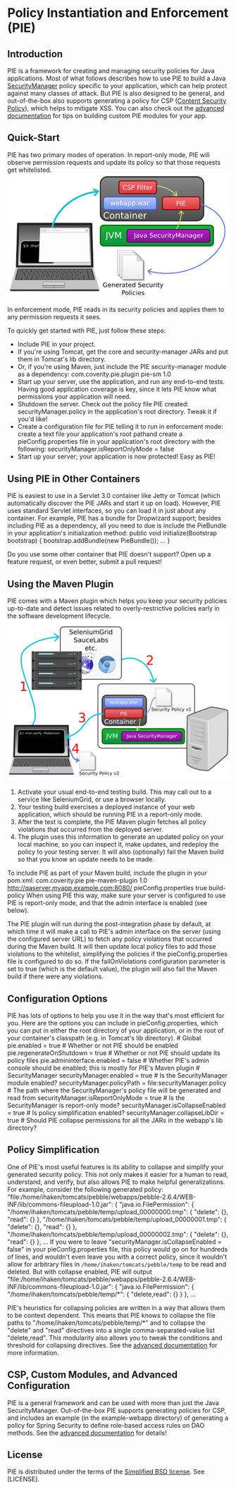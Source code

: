 Policy Instantiation and Enforcement (PIE)
==========================================

Introduction
------------

PIE is a framework for creating and managing security policies for Java applications. Most of what follows describes how to use PIE to build a Java [SecurityManager](http://docs.oracle.com/javase/7/docs/api/java/lang/SecurityManager.html) policy specific to your application, which can help protect against many classes of attack. But PIE is also designed to be general, and out-of-the-box also supports generating a policy for CSP ([Content Security Policy](http://www.w3.org/TR/CSP/)), which helps to mitigate XSS. You can also check out the [advanced documentation](docs/ADVANCED.md) for tips on building custom PIE modules for your app.

Quick-Start
-----------

PIE has two primary modes of operation. In report-only mode, PIE will observe permission requests and update its policy so that those requests get whitelisted.
![PIE Diagram](docs/pie-diagram.png)

In enforcement mode, PIE reads in its security policies and applies them to any permission requests it sees.

To quickly get started with PIE, just follow these steps:
* Include PIE in your project.
 * If you're using Tomcat, get the core and security-manager JARs and put them in Tomcat's lib directory.
 * Or, if you're using Maven, just include the PIE security-manager module as a dependency:
    <dependency>
        <groupId>com.coverity.pie.plugin</groupId>
        <artifactId>pie-sm</artifactId>
        <version>1.0</version>
    </dependency>
* Start up your server, use the application, and run any end-to-end tests. Having good application coverage is key, since it lets PIE know what permissions your application will need.
* Shutdown the server. Check out the policy file PIE created: securityManager.policy in the application's root directory. Tweak it if you'd like!
* Create a configuration file for PIE telling it to run in enforcement mode: create a text file your application's root pathand create a pieConfig.properties file in your application's root directory with the following:
    securityManager.isReportOnlyMode = false
* Start up your server; your application is now protected! Easy as PIE!

Using PIE in Other Containers
-----------------------------

PIE is easiest to use in a Servlet 3.0 container like Jetty or Tomcat (which automatically discover the PIE JARs and start it up on load). However, PIE uses standard Servlet interfaces, so you can load it in just about any container. For example, PIE has a bundle for Dropwizard support; besides including PIE as a dependency, all you need to due is include the PieBundle in your application's initialization method:
    public void initialize(Bootstrap<HelloWorldConfiguration> bootstrap) {
        bootstrap.addBundle(new PieBundle());
        ...
    }
 
Do you use some other container that PIE doesn't support? Open up a feature request, or even better, submit a pull request!


Using the Maven Plugin
----------------------

PIE comes with a Maven plugin which helps you keep your security policies up-to-date and detect issues related to overly-restrictive policies early in the software development lifecycle.
![PIE Maven Diagrom](docs/pie-maven-diagram.png)

1. Activate your usual end-to-end testing build. This may call out to a service like SeleniumGrid, or use a browser locally.
2. Your testing build exercises a deployed instance of your web application, which should be running PIE in a report-only mode.
3. After the test is complete, the PIE Maven plugin fetches all policy violations that occurred from the deployed server.
4. The plugin uses this information to generate an updated policy on your local machine, so you can inspect it, make updates, and redeploy the policy to your testing server. It will also (optionally) fail the Maven build so that you know an update needs to be made.

To include PIE as part of your Maven build, include the plugin in your pom.xml:
    <plugin>
        <groupId>com.coverity.pie</groupId>
        <artifactId>pie-maven-plugin</artifactId>
        <version>1.0</version>
        <configuration>
            <serverUrl>http://qaserver.myapp.example.com:8080/</serverUrl>
            <pieConfig>pieConfig.properties</pieConfig>
            <failOnViolations>true</failOnViolations>
        </configuration>
        <executions>
            <execution>
                <goals>
                    <goal>build-policy</goal>
                </goals>
            </execution>
        </executions>
    </plugin>
When using PIE this way, make sure your server is configured to use PIE is report-only mode, and that the admin interface is enabled (see below).

The PIE plugin will run during the post-integration phase by default, at which time it will make a call to PIE's admin interface on the server (using the configured server URL) to fetch any policy violations that occurred during the Maven build. It will then update local policy files to add those violations to the whitelist, simplifying the policies if the pieConfig.properties file is configured to do so. If the failOnViolations configuration parameter is set to true (which is the default value), the plugin will also fail the Maven build if there were any violations.

Configuration Options
---------------------

PIE has lots of options to help you use it in the way that's most efficient for you. Here are the options you can include in pieConfig.properties, which you can put in either the root directory of your application, or in the root of your container's classpath (e.g. in Tomcat's lib directory).
    # Global
    pie.enabled = true # Whether or not PIE should be enabled
    pie.regenerateOnShutdown = true # Whether or not PIE should update its policy files
    pie.admininterface.enabled = false # Whether PIE's admin console should be enabled; this is mostly for PIE's Maven plugin
    # SecurityManager
    securityManager.enabled = true # Is the SecurityManager module enabled?
    securityManager.policyPath = file:securityManager.policy # The path where the SecurityManager's policy file will be generated and read from
    securityManager.isReportOnlyMode = true # Is the SecurityManager is report-only mode?
    securityManager.isCollapseEnabled = true # Is policy simplification enabled?
    securityManager.collapseLibDir = true # Should PIE collapse permissions for all the JARs in the webapp's lib directory?

Policy Simplification
---------------------

One of PIE's most useful features is its ability to collapse and simplify your generated security policy. This not only makes it easier for a human to read, understand, and verify, but also allows PIE to make helpful generalizations. For example, consider the following generated policy:
    "file:/home/ihaken/tomcats/pebble/webapps/pebble-2.6.4/WEB-INF/lib/commons-fileupload-1.0.jar": {
       "java.io.FilePermission": {
          "/home/ihaken/tomcats/pebble/temp/upload_00000000.tmp": {
             "delete": {},
             "read": {}
          },
          "/home/ihaken/tomcats/pebble/temp/upload_00000001.tmp": {
             "delete": {},
             "read": {}
          },
          "/home/ihaken/tomcats/pebble/temp/upload_00000002.tmp": {
             "delete": {},
             "read": {}
          },
          ...
If you were to leave "securityManager.isCollapseEnabled = false" in your pieConfig.properties file, this policy would go on for hundreds of lines, and wouldn't even leave you with a correct policy, since it wouldn't allow for arbitrary files in `/home/ihaken/tomcats/pebble/temp` to be read and deleted. But with collapse enabled, PIE will output
    "file:/home/ihaken/tomcats/pebble/webapps/pebble-2.6.4/WEB-INF/lib/commons-fileupload-1.0.jar": {
       "java.io.FilePermission": {
          "/home/ihaken/tomcats/pebble/temp/*": { "delete,read": {} }
       },
       ...

PIE's heuristics for collapsing policies are written in a way that allows them to be context dependent. This means that PIE knows to collapse the file paths to "/home/ihaken/tomcats/pebble/temp/*" and to collapse the  "delete" and "read" directives into a single comma-separated-value list "delete,read". This modularity also allows you to tweak the conditions and threshold for collapsing directives. See the [advanced documentation](docs/ADVANCED.md) for more information.

CSP, Custom Modules, and Advanced Configuration
-----------------------------------------------

PIE is a general framework and can be used with more than just the Java SecurityManager. Out-of-the-box PIE supports generating policies for CSP, and includes an example (in the example-webapp directory) of generating a policy for Spring Security to define role-based access rules on DAO methods. See the [advanced documentation](docs/ADVANCED.md) for details!

License
-------

PIE is distributed under the terms of the [Simplified BSD license](https://en.wikipedia.org/wiki/Simplified_BSD_License#2-clause_license_.28.22Simplified_BSD_License.22_or_.22FreeBSD_License.22.29). See [LICENSE].

